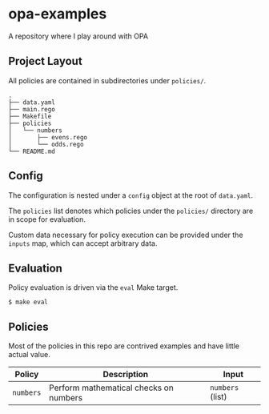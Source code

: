 # opa-examples
A repository where I play around with OPA

## Project Layout
All policies are contained in subdirectories under `policies/`.

```
.
├── data.yaml
├── main.rego
├── Makefile
├── policies
│   └── numbers
│       ├── evens.rego
│       └── odds.rego
└── README.md
```

## Config
The configuration is nested under a `config` object at the root of `data.yaml`.

The `policies` list denotes which policies under the `policies/` directory are in scope for evaluation.

Custom data necessary for policy execution can be provided under the `inputs` map,  which can accept
arbitrary data.

## Evaluation
Policy evaluation is driven via the `eval` Make target.

```console
$ make eval
```

## Policies
Most of the policies in this repo are contrived examples and have little actual value.

| Policy    | Description                                | Input                 |
|-----------|--------------------------------------------|-----------------------|
| `numbers` | Perform mathematical checks on numbers     | `numbers` (list)      |


